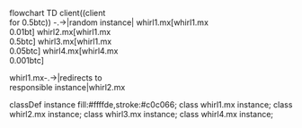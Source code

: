 flowchart TD
client((client<br>for 0.5btc)) -.->|random instance| whirl1.mx[whirl1.mx<br>0.01bt]
whirl2.mx[whirl1.mx<br>0.5btc]
whirl3.mx[whirl1.mx<br>0.05btc]
whirl4.mx[whirl4.mx<br>0.001btc]

whirl1.mx-.->|redirects to<br>responsible instance|whirl2.mx

classDef instance fill:#ffffde,stroke:#c0c066;
class whirl1.mx instance;
class whirl2.mx instance;
class whirl3.mx instance;
class whirl4.mx instance;
